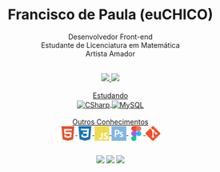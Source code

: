 <div align="center">
<h1> Francisco de Paula (euCHICO) </h1>

Desenvolvedor Front-end <br>
Estudante de Licenciatura em Matemática <br>
Artista Amador <br>
</div>

<br>

 <div align="center">
  <a href="https://github.com/euchico">
  <img height="160em" src="https://github-readme-stats.vercel.app/api?username=euchico&custom_title=Estatísticas&show_icons=true&theme=dark&include_all_commits=true&count_private=true&iten_color=79ff97"/>
  <img height="160em" src="https://github-readme-stats.vercel.app/api/top-langs/?username=euchico&custom_title=Linguagens&layout=compact&langs_count=6&theme=dark"/>
</div>

<div style="display: inline_block" align="center">
  <br>
  <span align="center">Estudando</span>
  <br>
  <img align="center" alt="CSharp" height="30" width="auto" src="https://cdn.jsdelivr.net/gh/devicons/devicon/icons/csharp/csharp-plain.svg" />
  <img align="center" alt="MySQL" height="30" width="auto" src="https://cdn.jsdelivr.net/gh/devicons/devicon/icons/mysql/mysql-plain-wordmark.svg" />
  <br>
  <br>
  <span align="center">Outros Conhecimentos</span>
  <br>
  <img align="center" alt="HTML" height="30" width="auto" src="https://github.com/devicons/devicon/blob/master/icons/html5/html5-plain.svg">
  <img align="center" alt="CSS" height="30" width="auto" src="https://github.com/devicons/devicon/blob/master/icons/css3/css3-plain.svg">
  <img align="center" alt="Js" height="30" width="auto" src="https://raw.githubusercontent.com/devicons/devicon/master/icons/javascript/javascript-plain.svg">
  <img align="center" alt="Photoshop" height="30" width="auto" src="https://github.com/devicons/devicon/blob/master/icons/photoshop/photoshop-plain.svg">
  <img align="center" alt="Figma" height="30" width="auto" src="https://github.com/devicons/devicon/blob/master/icons/figma/figma-original.svg">
  <img align="center" alt="Git" height="30" width="auto" src="https://github.com/devicons/devicon/blob/master/icons/git/git-plain.svg">
</div>
  
  ##
 
<div align="center"> 
  <a href = "mailto:eu.francisco@outlook.com"><img src="https://img.shields.io/badge/-Outlook-22272e?style=for-the-badge&logo=microsoft-outlook&logoColor=white" target="_blank"></a>
  <a href="https://www.linkedin.com/in/euchico" target="_blank"><img src="https://img.shields.io/badge/-LinkedIn-22272e?style=for-the-badge&logo=linkedin&logoColor=white" target="_blank"></a>
 <a href="https://instagram.com/euchicodev" target="_blank"><img src="https://img.shields.io/badge/Instagram-22272e?style=for-the-badge&logo=instagram&logoColor=white" target="_blank"></a>
</div>
